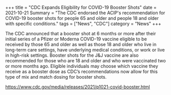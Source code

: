 +++
title = "CDC Expands Eligibility for COVID-19 Booster Shots"
date = 2021-10-21
Summary = "The CDC endorsed the ACIP's recommendation for COVID-19 booster shots for people 65 and older and people 18 and older with specific conditions."
tags = ["News", "CDC"]
category = "News"
+++

The CDC announced that a booster shot at 6 months or more after their initial series of a Pfizer or Moderna COVID-19 vaccine eligible to be received by those 65 and older as well as those 18 and older who live in long-term care settings, have underlying medical conditions, or work or live in high-risk settings. Booster shots for the J&J vaccine are also recommended for those who are 18 and older and who were vaccinated two or more months ago. Eligible individuals may choose which vaccine they receive as a booster dose as CDC’s recommendations now allow for this type of mix and match dosing for booster shots.

https://www.cdc.gov/media/releases/2021/p1021-covid-booster.html
